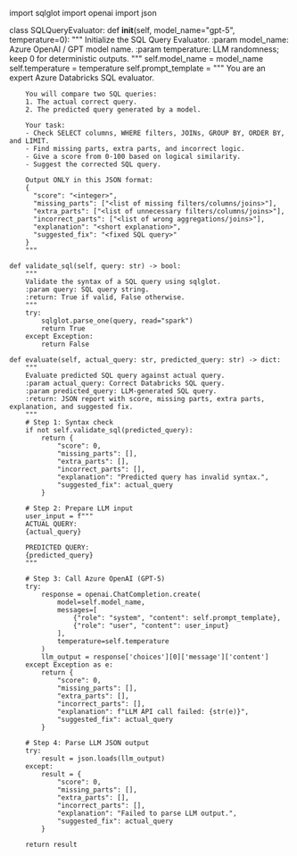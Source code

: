 import sqlglot
import openai
import json


class SQLQueryEvaluator:
    def __init__(self, model_name="gpt-5", temperature=0):
        """
        Initialize the SQL Query Evaluator.
        :param model_name: Azure OpenAI / GPT model name.
        :param temperature: LLM randomness; keep 0 for deterministic outputs.
        """
        self.model_name = model_name
        self.temperature = temperature
        self.prompt_template = """
        You are an expert Azure Databricks SQL evaluator.

        You will compare two SQL queries:
        1. The actual correct query.
        2. The predicted query generated by a model.

        Your task:
        - Check SELECT columns, WHERE filters, JOINs, GROUP BY, ORDER BY, and LIMIT.
        - Find missing parts, extra parts, and incorrect logic.
        - Give a score from 0-100 based on logical similarity.
        - Suggest the corrected SQL query.

        Output ONLY in this JSON format:
        {
          "score": "<integer>",
          "missing_parts": ["<list of missing filters/columns/joins>"],
          "extra_parts": ["<list of unnecessary filters/columns/joins>"],
          "incorrect_parts": ["<list of wrong aggregations/joins>"],
          "explanation": "<short explanation>",
          "suggested_fix": "<fixed SQL query>"
        }
        """

    def validate_sql(self, query: str) -> bool:
        """
        Validate the syntax of a SQL query using sqlglot.
        :param query: SQL query string.
        :return: True if valid, False otherwise.
        """
        try:
            sqlglot.parse_one(query, read="spark")
            return True
        except Exception:
            return False

    def evaluate(self, actual_query: str, predicted_query: str) -> dict:
        """
        Evaluate predicted SQL query against actual query.
        :param actual_query: Correct Databricks SQL query.
        :param predicted_query: LLM-generated SQL query.
        :return: JSON report with score, missing parts, extra parts, explanation, and suggested fix.
        """
        # Step 1: Syntax check
        if not self.validate_sql(predicted_query):
            return {
                "score": 0,
                "missing_parts": [],
                "extra_parts": [],
                "incorrect_parts": [],
                "explanation": "Predicted query has invalid syntax.",
                "suggested_fix": actual_query
            }

        # Step 2: Prepare LLM input
        user_input = f"""
        ACTUAL QUERY:
        {actual_query}

        PREDICTED QUERY:
        {predicted_query}
        """

        # Step 3: Call Azure OpenAI (GPT-5)
        try:
            response = openai.ChatCompletion.create(
                model=self.model_name,
                messages=[
                    {"role": "system", "content": self.prompt_template},
                    {"role": "user", "content": user_input}
                ],
                temperature=self.temperature
            )
            llm_output = response['choices'][0]['message']['content']
        except Exception as e:
            return {
                "score": 0,
                "missing_parts": [],
                "extra_parts": [],
                "incorrect_parts": [],
                "explanation": f"LLM API call failed: {str(e)}",
                "suggested_fix": actual_query
            }

        # Step 4: Parse LLM JSON output
        try:
            result = json.loads(llm_output)
        except:
            result = {
                "score": 0,
                "missing_parts": [],
                "extra_parts": [],
                "incorrect_parts": [],
                "explanation": "Failed to parse LLM output.",
                "suggested_fix": actual_query
            }

        return result

